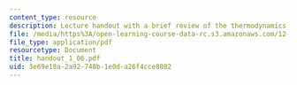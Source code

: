 ```yaml
---
content_type: resource
description: Lecture handout with a brief review of the thermodynamics of solutions.
file: /media/https%3A/open-learning-course-data-rc.s3.amazonaws.com/12-480-thermodynamics-for-geoscientists-fall-2006/3e69e18a2a92748b1e0da26f4cce8082_handout_1_06.pdf
file_type: application/pdf
resourcetype: Document
title: handout_1_06.pdf
uid: 3e69e18a-2a92-748b-1e0d-a26f4cce8082
---
```

